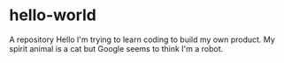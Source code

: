 # hello-world
A repository
Hello I'm trying to learn coding to build my own product.
My spirit animal is a cat but Google seems to think I'm a robot.
